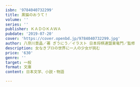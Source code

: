 ```yaml
---
isbn: '9784040732299'
title: 黒猫のおうて！
volume: ''
series: ''
publisher: ＫＡＤＯＫＡＷＡ
pubdate: '2019-07-20'
cover: 'https://cover.openbd.jp/9784040732299.jpg'
author: 八奈川景晶／著 ぎうにう／イラスト 日本将棋連盟東竜門／監修
description: 女なきプロの世界に一人の少女が挑む
price: '630'
genre: ''
target: 一般
format: 文庫
content: 日本文学、小説・物語

---
```

